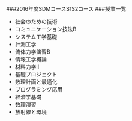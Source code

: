 ###2016年度SDMコースS1S2コース
###授業一覧

- 社会のための技術
- コミュニケーション技法B
- システム工学基礎
- 計測工学
- 流体力学演習B
- 情報工学概論
- 材料力学Ⅱ
- 基礎プロジェクト
- 数理計画と最適化
- プログラミング応用
- 経済学基礎
- 数理演習
- 放射線と環境

